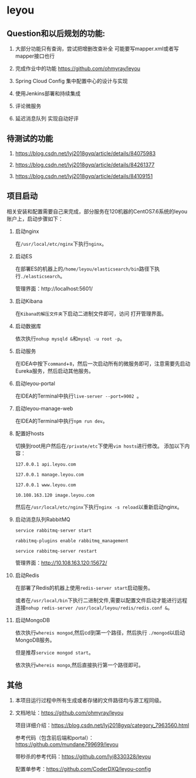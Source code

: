 # leyou

## Question和以后规划的功能:


1. 大部分功能只有查询，尝试把增删改查补全  可能要写mapper.xml或者写mapper接口也行

2. 完成作业中的功能 https://github.com/ohmyray/leyou

3. Spring Cloud Config 集中配置中心的设计与实现

4. 使用Jenkins部署和持续集成

5. 评论微服务

6. 延迟消息队列 实现自动好评

## 待测试的功能

1. https://blog.csdn.net/lyj2018gyq/article/details/84075983

2. https://blog.csdn.net/lyj2018gyq/article/details/84261377

3. https://blog.csdn.net/lyj2018gyq/article/details/84109151



##  项目启动  
相关安装和配置需要自己来完成，部分服务在120机器的CentOS7.6系统的leyou账户上，启动步骤如下：

1. 启动nginx 

   在`/usr/local/etc/nginx`下执行`nginx`。
   
2. 启动ES

   在部署ES的机器上的`/home/leyou/elasticsearch/bin`路径下执行`./elasticsearch`。
   
   管理界面：http://localhost:5601/

3. 启动Kibana

   在`Kibana的解压文件夹`下启动二进制文件即可，访问 打开管理界面。
   
4. 启动数据库

   依次执行`nohup mysqld &`和`mysql -u root -p`。

5. 启动服务

   在IDEA中按下`command`+`8`，然后一次启动所有的微服务即可，注意需要先启动Eureka服务，然后启动其他服务。
   
6. 启动leyou-portal

   在IDEA的Terminal中执行`live-server --port=9002 `。

7. 启动leyou-manage-web

   在IDEA的Terminal中执行`npm run dev`。
   
8. 配置好hosts

   切换到root用户然后在`/private/etc`下使用`vim hosts`进行修改。
   添加以下内容：
   
   `127.0.0.1 api.leyou.com`
   
   `127.0.0.1 manage.leyou.com`
    
   `127.0.0.1 www.leyou.com`
    
   `10.108.163.120 image.leyou.com`
    
    然后在`/usr/local/etc/nginx`下执行`nginx -s reload`以重新启动nginx。

9. 启动消息队列RabbitMQ
   
   `service rabbitmq-server start`
   
   `rabbitmq-plugins enable rabbitmq_management`
   
   `service rabbitmq-server restart`
   
   管理界面：http://10.108.163.120:15672/
   
10. 启动Redis

    在部署了Redis的机器上使用`redis-server start`启动服务。
    
    或者在`/usr/local/bin`下执行二进制文件,需要以配置文件启动才能进行远程连接`nohup redis-server /usr/local/leyou/redis/redis.conf &`。
    
    
11. 启动MongoDB

    依次执行`whereis mongod`,然后cd到第一个路径，然后执行 `./mongod`以启动MongoDB服务。
    
    但是推荐`service mongod start`。
    
    依次执行`whereis mongo`,然后直接执行第一个路径即可。
   
    
 ## 其他
 
 1. 本项目运行过程中所有生成或者存储的文件路径均与源工程同级。
 
 2. 文档地址：https://github.com/ohmyray/leyou
 
    项目详细介绍：https://blog.csdn.net/lyj2018gyq/category_7963560.html
    
    参考代码（包含前后端和portal）：https://github.com/mundane799699/leyou
    
    带秒杀的参考代码：https://github.com/lyj8330328/leyou
 
    配置单参考：https://github.com/CoderDXQ/leyou-config

   
   
   
    